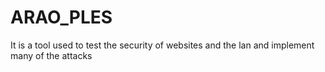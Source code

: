 # ARAO_PLES
It is a tool used to test the security of websites and the lan and implement many of the attacks
